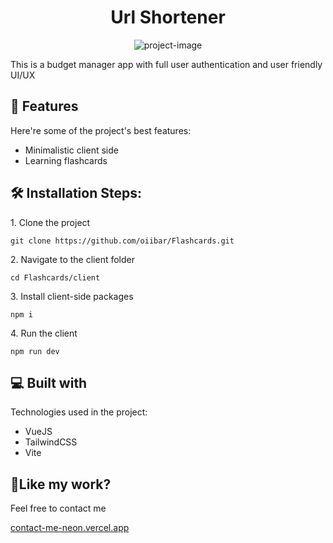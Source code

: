 <h1 align="center" id="title">Url Shortener</h1>

<p align="center"><img src="https://socialify.git.ci/oiibar/Flashcards/image?language=1&amp;name=1&amp;owner=1&amp;pattern=Solid&amp;theme=Light" alt="project-image"></p>

<p id="description">This is a budget manager app with full user authentication and user friendly UI/UX</p>

  
  
<h2>🧐 Features</h2>

Here're some of the project's best features:

*   Minimalistic client side
*   Learning flashcards

<h2>🛠️ Installation Steps:</h2>

<p>1. Clone the project</p>

```
git clone https://github.com/oiibar/Flashcards.git
```

<p>2. Navigate to the client folder</p>

```
cd Flashcards/client
```

<p>3. Install client-side packages</p>

```
npm i
```

<p>4. Run the client</p>

```
npm run dev
```

  
<h2>💻 Built with</h2>

Technologies used in the project:

*   VueJS
*   TailwindCSS
*   Vite


<h2>💖Like my work?</h2>

Feel free to contact me<p><a href="contact-me-neon.vercel.app">contact-me-neon.vercel.app</a></p>
